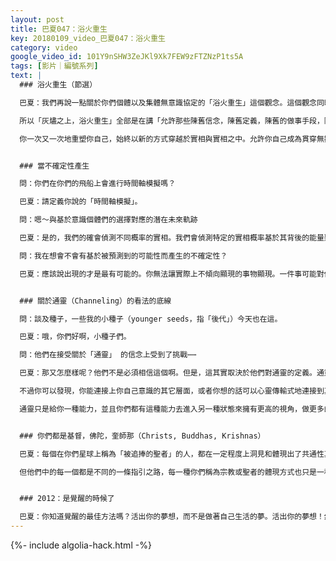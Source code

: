 ```yaml
---
layout: post
title: 巴夏047：浴火重生
key: 20180109_video_巴夏047：浴火重生
category: video
google_video_id: 101Y9nSHW3ZeJKl9Xk7FEW9zFTZNzP1ts5A
tags: [影片｜編號系列]
text: |
  ### 浴火重生（節選）

  巴夏：我們再說一點關於你們個體以及集體無意識協定的「浴火重生」這個觀念。這個觀念同時關聯到：「為了往前走，為了拓展而放下舊事物，放下舊觀念，放下舊概念，因為這些事物、觀念和概念，都已經不再適用於你，已經不再與你內在的核心自我協同共振了」。

  所以「灰燼之上，浴火重生」全部是在講「允許那些陳舊信念，陳舊定義，陳舊的做事手段，陳舊的行為風格，陳舊的想法，陳舊的感受被點燃，化作灰燼，進而形成可以認為是你重生的土壤，養料」這件事情。在一切你會允許你自己體驗「化作灰燼浴火重生」的循環裡，每一次你都會純淨地，嶄新地，清爽地重生，擁有著全新的理解方式，全新的視角，全新的定義方式，全新的信念體系，全新的感受，全新的思想，全新的行為以及擁有全新行為範式的全新人格。

  你一次又一次地重塑你自己，始終以新的方式穿越於實相與實相之中。允許你自己成為貫穿無數人格的眼瞳的光芒，就像放映機的光束穿過電影交卷一樣，透徹照明觀念、體驗和時間空間的幻相，來將這些體驗上的變動加入你全然的自我當中。如此你就能直接理解和感受到造化本身的機制，以一切你能夠的，甚至超越這個輪迴的方式來永恆地、無限地體驗它。


  ### 當不確定性產生

  問：你們在你們的飛船上會進行時間軸模擬嗎？

  巴夏：請定義你說的「時間軸模擬」。

  問：嗯～與基於意識個體們的選擇對應的潛在未來軌跡

  巴夏：是的，我們的確會偵測不同概率的實相。我們會偵測特定的實相概率基於其背後的能量聚焦和能量向性（energyfocus and intentions）。

  問：我在想會不會有基於被預測到的可能性而產生的不確定性？

  巴夏：應該說出現的才是最有可能的。你無法讓實際上不傾向顯現的事物顯現。一件事可能對你的物質思維來說看起來像是不可能發生的，但那其實只是你的物質思維沒有蒐集到足夠的判斷依據。所以在那種情況下也許看起來是不傾向發生的，但如果它發生了那麼它就是實際上最傾向於發生的，從定義上來講都是如此的，不然的話它就無法發生。說清楚了？


  ### 關於通靈（Channeling）的看法的底線

  問：談及種子，一些我的小種子（younger seeds，指「後代」）今天也在這。

  巴夏：哦，你們好啊，小種子們。

  問：他們在接受關於「通靈」 的信念上受到了挑戰⋯⋯

  巴夏：那又怎麼樣呢？他們不是必須相信這個啊。但是，這其實取決於他們對通靈的定義。通靈是一種所有人都有的自然狀態。任何時候，因為你做著自己熱愛的事，而感覺不到時間流逝，如唱歌，畫畫，看書等，一切讓你沉浸在你的熱情當中的事，都把你帶入了通靈狀態。你用這個狀態幹什麼是你的事情。但那就是另一種自然的意識狀態，僅此而已。

  不過你可以發現，你能連接上你自己意識的其它層面，或者你想的話可以心靈傳輸式地連接到其它意識個體。但你並不是必須這樣的。你不是必須要通過相信別人對通靈的看法來讓自己有什麼收穫。這就是為什麼我們說你不一定要相信我們或是我們的存在，真正重要的是當你運用來自通靈的信息時它起作用沒有，它讓你成功體驗到你想在生活中要做出的改變沒有。這就是對通靈這件事的看法的底線，這才是真正唯一重要的事。

  通靈只是給你一種能力，並且你們都有這種能力去進入另一種狀態來擁有更高的視角，做更多的連接，做更多的聯想，看到更大的藍本，而不是很短視地。你是從峰頂俯瞰而非在深谷仰望。然後你將會洞見到萬事萬物是如何相互聯繫的觀念，萬事萬物是如何運作的。通靈是另一種自然狀態而已，你有連接本源並且下載任何你需要的信息的能力，因為萬有本來就只存在於當下。這就是通靈，你沒必要把它看得那麼神秘或者不得了的屬靈或者宗教化。它就是一種很自然的有機過程和與之相關的一切，並且只要你對你自己坦誠的話相信什麼並不重要。（it doesn't matter what you believe as long as you'retrue to yourself.）


  ### 你們都是基督，佛陀，奎師那（Christs, Buddhas, Krishnas）

  巴夏：每個在你們星球上稱為「被追捧的聖者」的人，都在一定程度上洞見和體現出了共通性真理以及對造化與萬物的全面理解和關聯性，並且代表著造化萬物的不同面向的不同表達。然而由於他們把自己從彼此當中分別，對立了出來那麼他們也就僅代表了其中的一部分。如果他們全部直接混在一起成為一種自然的關係和理念，你就會更多地體會到這些。

  但他們中的每一個都是不同的一條指引之路，每一種你們稱為宗教或聖者的體現方式也只是一種與造化萬有的一個面向創立的一種關聯而已。因為你看，耶穌，默罕默德，佛陀，奎師那實際上都在說，你們都是基督，你們都是佛陀，你們都是奎師那。別追捧、跟隨、崇拜我，而是去變得和我一樣！因為你本來就和我一樣。所以，他們從來沒有要求或請求過追隨者的觀念，他們在創造平等。並且他們沒有創立宗教，他們只是讓你從他們向你反映的自然靈性狀態和與造化的關係裡找到屬於你的版本。


  ### 2012：是覺醒的時候了

  巴夏：你知道覺醒的最佳方法嗎？活出你的夢想，而不是做著自己生活的夢。活出你的夢想！然後你就會覺醒。
---
```


{%- include algolia-hack.html -%}
